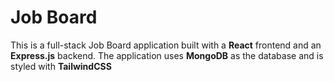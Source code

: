 # Job Board 

This is a full-stack Job Board application built with a **React** frontend and an **Express.js** backend. The application uses **MongoDB** as the database and is styled with **TailwindCSS**
